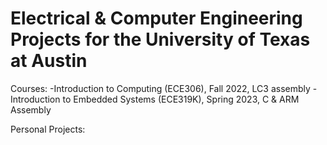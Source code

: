 # Electrical & Computer Engineering Projects for the University of Texas at Austin
Courses:
  -Introduction to Computing (ECE306), Fall 2022, LC3 assembly 
  -Introduction to Embedded Systems (ECE319K), Spring 2023, C & ARM Assembly

Personal Projects:
